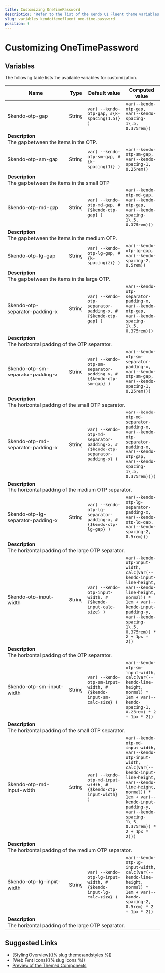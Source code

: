 ```yaml
---
title: Customizing OneTimePassword
description: "Refer to the list of the Kendo UI Fluent theme variables available for customization."
slug: variables_kendothemefluent_one-time-password
position: 9
---
```


# Customizing OneTimePassword

## Variables

The following table lists the available variables for customization.

<table class="theme-variables">
    <colgroup>
    <col style="width: 200px; white-space:nowrap;" />
    <col />
    <col />
    <col />
</colgroup>
<thead>
    <tr>
        <th>Name</th>
        <th>Type</th>
        <th>Default value</th>
        <th>Computed value</th>
    </tr>
</thead>
<tbody>
        <tr>
    <td>$kendo-otp-gap</td>
    <td>String</td>
    <td><code>var( --kendo-otp-gap, #{k-spacing(1.5)} )</code></td>
    <td><code>var(--kendo-otp-gap, var(--kendo-spacing-1\.5, 0.375rem))</code></td>
</tr>
<tr>
    <td colspan="4" class="theme-variables-description-container"><div><b>Description</b><div class="theme-variables-description">The gap between the items in the OTP.</div></div>
    </td>
</tr>
<tr>
    <td>$kendo-otp-sm-gap</td>
    <td>String</td>
    <td><code>var( --kendo-otp-sm-gap, #{k-spacing(1)} )</code></td>
    <td><code>var(--kendo-otp-sm-gap, var(--kendo-spacing-1, 0.25rem))</code></td>
</tr>
<tr>
    <td colspan="4" class="theme-variables-description-container"><div><b>Description</b><div class="theme-variables-description">The gap between the items in the small OTP.</div></div>
    </td>
</tr>
<tr>
    <td>$kendo-otp-md-gap</td>
    <td>String</td>
    <td><code>var( --kendo-otp-md-gap, #{$kendo-otp-gap} )</code></td>
    <td><code>var(--kendo-otp-md-gap, var(--kendo-otp-gap, var(--kendo-spacing-1\.5, 0.375rem)))</code></td>
</tr>
<tr>
    <td colspan="4" class="theme-variables-description-container"><div><b>Description</b><div class="theme-variables-description">The gap between the items in the medium OTP.</div></div>
    </td>
</tr>
<tr>
    <td>$kendo-otp-lg-gap</td>
    <td>String</td>
    <td><code>var( --kendo-otp-lg-gap, #{k-spacing(2)} )</code></td>
    <td><code>var(--kendo-otp-lg-gap, var(--kendo-spacing-2, 0.5rem))</code></td>
</tr>
<tr>
    <td colspan="4" class="theme-variables-description-container"><div><b>Description</b><div class="theme-variables-description">The gap between the items in the large OTP.</div></div>
    </td>
</tr>
<tr>
    <td>$kendo-otp-separator-padding-x</td>
    <td>String</td>
    <td><code>var( --kendo-otp-separator-padding-x, #{$kendo-otp-gap} )</code></td>
    <td><code>var(--kendo-otp-separator-padding-x, var(--kendo-otp-gap, var(--kendo-spacing-1\.5, 0.375rem)))</code></td>
</tr>
<tr>
    <td colspan="4" class="theme-variables-description-container"><div><b>Description</b><div class="theme-variables-description">The horizontal padding of the OTP separator.</div></div>
    </td>
</tr>
<tr>
    <td>$kendo-otp-sm-separator-padding-x</td>
    <td>String</td>
    <td><code>var( --kendo-otp-sm-separator-padding-x, #{$kendo-otp-sm-gap} )</code></td>
    <td><code>var(--kendo-otp-sm-separator-padding-x, var(--kendo-otp-sm-gap, var(--kendo-spacing-1, 0.25rem)))</code></td>
</tr>
<tr>
    <td colspan="4" class="theme-variables-description-container"><div><b>Description</b><div class="theme-variables-description">The horizontal padding of the small OTP separator.</div></div>
    </td>
</tr>
<tr>
    <td>$kendo-otp-md-separator-padding-x</td>
    <td>String</td>
    <td><code>var( --kendo-otp-md-separator-padding-x, #{$kendo-otp-separator-padding-x} )</code></td>
    <td><code>var(--kendo-otp-md-separator-padding-x, var(--kendo-otp-separator-padding-x, var(--kendo-otp-gap, var(--kendo-spacing-1\.5, 0.375rem))))</code></td>
</tr>
<tr>
    <td colspan="4" class="theme-variables-description-container"><div><b>Description</b><div class="theme-variables-description">The horizontal padding of the medium OTP separator.</div></div>
    </td>
</tr>
<tr>
    <td>$kendo-otp-lg-separator-padding-x</td>
    <td>String</td>
    <td><code>var( --kendo-otp-lg-separator-padding-x, #{$kendo-otp-lg-gap} )</code></td>
    <td><code>var(--kendo-otp-lg-separator-padding-x, var(--kendo-otp-lg-gap, var(--kendo-spacing-2, 0.5rem)))</code></td>
</tr>
<tr>
    <td colspan="4" class="theme-variables-description-container"><div><b>Description</b><div class="theme-variables-description">The horizontal padding of the large OTP separator.</div></div>
    </td>
</tr>
<tr>
    <td>$kendo-otp-input-width</td>
    <td>String</td>
    <td><code>var( --kendo-otp-input-width, #{$kendo-input-calc-size} )</code></td>
    <td><code>var(--kendo-otp-input-width, calc(var(--kendo-input-line-height, var(--kendo-line-height, normal)) * 1em + var(--kendo-input-padding-y, var(--kendo-spacing-1\.5, 0.375rem)) * 2 + 1px * 2))</code></td>
</tr>
<tr>
    <td colspan="4" class="theme-variables-description-container"><div><b>Description</b><div class="theme-variables-description">The horizontal padding of the OTP separator.</div></div>
    </td>
</tr>
<tr>
    <td>$kendo-otp-sm-input-width</td>
    <td>String</td>
    <td><code>var( --kendo-otp-sm-input-width, #{$kendo-input-sm-calc-size} )</code></td>
    <td><code>var(--kendo-otp-sm-input-width, calc(var(--kendo-line-height, normal) * 1em + var(--kendo-spacing-1, 0.25rem) * 2 + 1px * 2))</code></td>
</tr>
<tr>
    <td colspan="4" class="theme-variables-description-container"><div><b>Description</b><div class="theme-variables-description">The horizontal padding of the small OTP separator.</div></div>
    </td>
</tr>
<tr>
    <td>$kendo-otp-md-input-width</td>
    <td>String</td>
    <td><code>var( --kendo-otp-md-input-width, #{$kendo-otp-input-width} )</code></td>
    <td><code>var(--kendo-otp-md-input-width, var(--kendo-otp-input-width, calc(var(--kendo-input-line-height, var(--kendo-line-height, normal)) * 1em + var(--kendo-input-padding-y, var(--kendo-spacing-1\.5, 0.375rem)) * 2 + 1px * 2)))</code></td>
</tr>
<tr>
    <td colspan="4" class="theme-variables-description-container"><div><b>Description</b><div class="theme-variables-description">The horizontal padding of the medium OTP separator.</div></div>
    </td>
</tr>
<tr>
    <td>$kendo-otp-lg-input-width</td>
    <td>String</td>
    <td><code>var( --kendo-otp-lg-input-width, #{$kendo-input-lg-calc-size} )</code></td>
    <td><code>var(--kendo-otp-lg-input-width, calc(var(--kendo-line-height, normal) * 1em + var(--kendo-spacing-2, 0.5rem) * 2 + 1px * 2))</code></td>
</tr>
<tr>
    <td colspan="4" class="theme-variables-description-container"><div><b>Description</b><div class="theme-variables-description">The horizontal padding of the large OTP separator.</div></div>
    </td>
</tr>
</tbody>
</table>

## Suggested Links

* [Styling Overview]({% slug themesandstyles %})
* [Web Font Icons]({% slug icons %})
* [Preview of the Themed Components](../)

